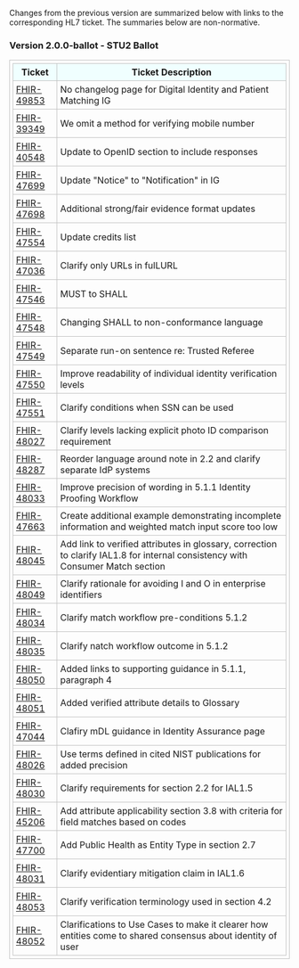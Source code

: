Changes from the previous version are summarized below with links to the corresponding HL7 ticket. The summaries below are non-normative.

### Version 2.0.0-ballot - STU2 Ballot

|Ticket|Ticket Description|
|---------|----------|
|[FHIR-49853](https://jira.hl7.org/browse/FHIR-49853)|No changelog page for Digital Identity and Patient Matching IG|
|[FHIR-39349](https://jira.hl7.org/browse/FHIR-39349)|We omit a method for verifying mobile number|
|[FHIR-40548](https://jira.hl7.org/browse/FHIR-40548)|Update to OpenID section to include responses|
|[FHIR-47699](https://jira.hl7.org/browse/FHIR-47699)|Update "Notice" to "Notification" in IG|
|[FHIR-47698](https://jira.hl7.org/browse/FHIR-47698)|Additional strong/fair evidence format updates|
|[FHIR-47554](https://jira.hl7.org/browse/FHIR-47554)|Update credits list|
|[FHIR-47036](https://jira.hl7.org/browse/FHIR-47036)|Clarify only URLs in fulLURL|
|[FHIR-47546](https://jira.hl7.org/browse/FHIR-47546)|MUST to SHALL|
|[FHIR-47548](https://jira.hl7.org/browse/FHIR-47548)|Changing SHALL to non-conformance language|
|[FHIR-47549](https://jira.hl7.org/browse/FHIR-47549)|Separate run-on sentence re: Trusted Referee|   
|[FHIR-47550](https://jira.hl7.org/browse/FHIR-47550)|Improve readability of individual identity verification levels|
|[FHIR-47551](https://jira.hl7.org/browse/FHIR-47551)|Clarify conditions when SSN can be used|
|[FHIR-48027](https://jira.hl7.org/browse/FHIR-48027)|Clarify levels lacking explicit photo ID comparison requirement|
|[FHIR-48287](https://jira.hl7.org/browse/FHIR-48287)|Reorder language around note in 2.2 and clarify separate IdP systems|
|[FHIR-48033](https://jira.hl7.org/browse/FHIR-48033)|Improve precision of wording in 5.1.1 Identity Proofing Workflow|
|[FHIR-47663](https://jira.hl7.org/browse/FHIR-47663)|Create additional example demonstrating incomplete information and weighted match input score too low|
|[FHIR-48045](https://jira.hl7.org/browse/FHIR-48045)|Add link to verified attributes in glossary, correction to clarify IAL1.8 for internal consistency with Consumer Match section|
|[FHIR-48049](https://jira.hl7.org/browse/FHIR-48049)|Clarify rationale for avoiding I and O in enterprise identifiers|
|[FHIR-48034](https://jira.hl7.org/browse/FHIR-48034)|Clarify match workflow pre-conditions 5.1.2|
|[FHIR-48035](https://jira.hl7.org/browse/FHIR-48035)|Clarify natch workflow outcome in 5.1.2|
|[FHIR-48050](https://jira.hl7.org/browse/FHIR-48050)|Added links to supporting guidance in 5.1.1, paragraph 4|
|[FHIR-48051](https://jira.hl7.org/browse/FHIR-48051)|Added verified attribute details to Glossary|
|[FHIR-47044](https://jira.hl7.org/browse/FHIR-47044)|Clafiry mDL guidance in Identity Assurance page|
|[FHIR-48026](https://jira.hl7.org/browse/FHIR-48026)|Use terms defined in cited NIST publications for added precision|
|[FHIR-48030](https://jira.hl7.org/browse/FHIR-48030)|Clarify requirements for section 2.2 for IAL1.5|
|[FHIR-45206](https://jira.hl7.org/browse/FHIR-45206)|Add attribute applicability section 3.8 with criteria for field matches based on codes|
|[FHIR-47700](https://jira.hl7.org/browse/FHIR-47700)|Add Public Health as Entity Type in section 2.7|
|[FHIR-48031](https://jira.hl7.org/browse/FHIR-48031)|Clarify evidentiary mitigation claim in IAL1.6|
|[FHIR-48053](https://jira.hl7.org/browse/FHIR-48053)|Clarify verification terminology used in section 4.2|
|[FHIR-48052](https://jira.hl7.org/browse/FHIR-48052)|Clarifications to Use Cases to make it clearer how entities come to shared consensus about identity of user|

<style>
table, th, td 
{
  border: 1px solid Silver; 
  padding: 5px
}
th {
  background: Azure; 
}
</style>
